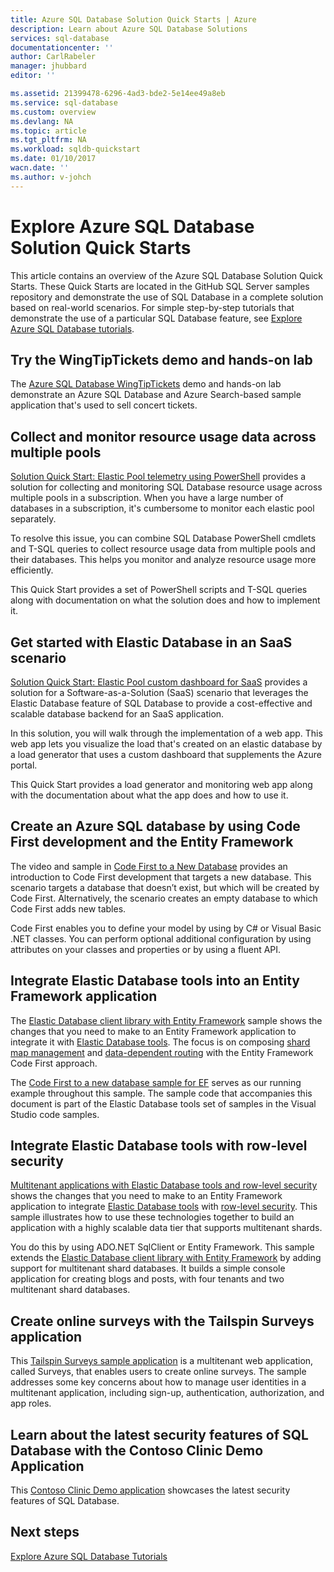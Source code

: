 ```yaml
---
title: Azure SQL Database Solution Quick Starts | Azure
description: Learn about Azure SQL Database Solutions
services: sql-database
documentationcenter: ''
author: CarlRabeler
manager: jhubbard
editor: ''

ms.assetid: 21399478-6296-4ad3-bde2-5e14ee49a8eb
ms.service: sql-database
ms.custom: overview
ms.devlang: NA
ms.topic: article
ms.tgt_pltfrm: NA
ms.workload: sqldb-quickstart
ms.date: 01/10/2017
wacn.date: ''
ms.author: v-johch
---
```


# Explore Azure SQL Database Solution Quick Starts

This article contains an overview of the Azure SQL Database Solution Quick Starts. These Quick Starts are located in the GitHub SQL Server samples repository and demonstrate the use of SQL Database in a complete solution based on real-world scenarios. For simple step-by-step tutorials that demonstrate the use of a particular SQL Database feature, see [Explore Azure SQL Database tutorials](./sql-database-explore-tutorials.md).

## Try the WingTipTickets demo and hands-on lab
The [Azure SQL Database WingTipTickets](https://github.com/microsoft/wingtiptickets) demo and hands-on lab demonstrate an Azure SQL Database and Azure Search-based sample application that's used to sell concert tickets.

## Collect and monitor resource usage data across multiple pools
[Solution Quick Start: Elastic Pool telemetry using PowerShell](https://github.com/Microsoft/sql-server-samples/tree/master/samples/manage/azure-sql-db-elastic-pools) provides a solution for collecting and monitoring SQL Database resource usage across multiple pools in a subscription. When you have a large number of databases in a subscription, it's cumbersome to monitor each elastic pool separately.

To resolve this issue, you can combine SQL Database PowerShell cmdlets and T-SQL queries to collect resource usage data from multiple pools and their databases. This helps you monitor and analyze resource usage more efficiently.

This Quick Start provides a set of PowerShell scripts and T-SQL queries along with documentation on what the solution does and how to implement it.

## Get started with Elastic Database in an SaaS scenario
 [Solution Quick Start: Elastic Pool custom dashboard for SaaS](https://github.com/Microsoft/sql-server-samples/tree/master/samples/manage/azure-sql-db-elastic-pools-custom-dashboard) provides a solution for a Software-as-a-Solution (SaaS) scenario that leverages the Elastic Database feature of SQL Database to provide a cost-effective and scalable database backend for an SaaS application.

In this solution, you will walk through the implementation of a web app. This web app lets you visualize the load that's created on an elastic database by a load generator that uses a custom dashboard that supplements the Azure portal.

This Quick Start provides a load generator and monitoring web app along with the documentation about what the app does and how to use it.

## Create an Azure SQL database by using Code First development and the Entity Framework
The video and sample in [Code First to a New Database](https://msdn.microsoft.com/zh-cn/data/jj193542.aspx) provides an introduction to Code First development that targets a new database. This scenario targets a database that doesn’t exist, but which will be created by Code First. Alternatively, the scenario creates an empty database to which Code First adds new tables.

Code First enables you to define your model by using by C# or Visual Basic .NET classes. You can perform optional additional configuration by using attributes on your classes and properties or by using a fluent API.

## Integrate Elastic Database tools into an Entity Framework application
The [Elastic Database client library with Entity Framework](./sql-database-elastic-scale-use-entity-framework-applications-visual-studio.md) sample shows the changes that you need to make to an Entity Framework application to integrate it with [Elastic Database tools](./sql-database-elastic-scale-get-started.md). The focus is on composing [shard map management](./sql-database-elastic-scale-shard-map-management.md) and [data-dependent routing](./sql-database-elastic-scale-data-dependent-routing.md) with the Entity Framework Code First approach.

The [Code First to a new database sample for EF](http://msdn.microsoft.com/zh-cn/data/jj193542.aspx) serves as our running example throughout this sample. The sample code that accompanies this document is part of the Elastic Database tools set of samples in the Visual Studio code samples.

## Integrate Elastic Database tools with row-level security
[Multitenant applications with Elastic Database tools and row-level security](./sql-database-elastic-tools-multi-tenant-row-level-security.md) shows the changes that you need to make to an Entity Framework application to integrate [Elastic Database tools](./sql-database-elastic-scale-get-started.md) with [row-level security](https://msdn.microsoft.com/zh-cn/library/dn765131). This sample illustrates how to use these technologies together to build an application with a highly scalable data tier that supports multitenant shards.

You do this by using ADO.NET SqlClient or Entity Framework. This sample extends the [Elastic Database client library with Entity Framework](./sql-database-elastic-scale-use-entity-framework-applications-visual-studio.md) by adding support for multitenant shard databases.
It builds a simple console application for creating blogs and posts, with four tenants and two multitenant shard databases.

## Create online surveys with the Tailspin Surveys application
This [Tailspin Surveys sample application](https://github.com/Azure-Samples/guidance-identity-management-for-multitenant-apps/blob/master/docs/running-the-app.md) is a multitenant web application, called Surveys, that enables users to create online surveys. The sample addresses some key concerns about how to manage user identities in a multitenant application, including sign-up, authentication, authorization, and app roles.

## Learn about the latest security features of SQL Database with the Contoso Clinic Demo Application
This [Contoso Clinic Demo application](https://github.com/Microsoft/azure-sql-security-sample) showcases the latest security features of SQL Database.

## Next steps

[Explore Azure SQL Database Tutorials](./sql-database-explore-tutorials.md)